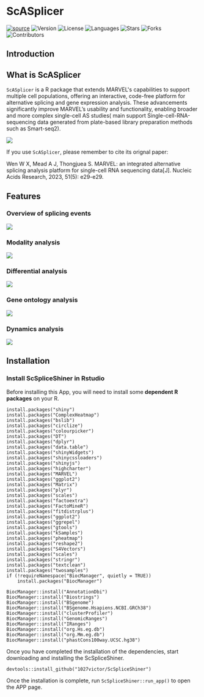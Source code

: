 # ScASplicer
[![source](https://img.shields.io/badge/Source_code-support-blue.svg)](https://github.com//1027victor/ScSpliceShiner/tree/main/R)
![Version](https://img.shields.io/badge/version-1.1.0-blue.svg)
![License](https://img.shields.io/github/license/1027victor/ScSpliceShiner.svg)
![Languages](https://img.shields.io/github/languages/top/1027victor/ScSpliceShiner.svg)
![Stars](https://img.shields.io/github/stars/1027victor/ScSpliceShiner.svg)
![Forks](https://img.shields.io/github/forks/1027victor/ScSpliceShiner.svg)
![Contributors](https://img.shields.io/github/contributors/1027victor/ScSpliceShiner.svg)

## Introduction
## What is ScASplicer
`ScASplicer` is a  R package that extends MARVEL's capabilities to support multiple cell populations, offering an interactive, code-free platform for alternative splicing and gene expression analysis. These advancements significantly improve MARVEL’s usability and functionality, enabling broader and more complex single-cell AS studies( main support Single-cell-RNA-sequencing data generated from plate-based library preparation methods such as Smart-seq2).

![](/inst/app/www/pipeline.jpg)

If you use `ScASplicer`, please remember to cite its orignal paper:

Wen W X, Mead A J, Thongjuea S. MARVEL: an integrated alternative splicing analysis platform for single-cell RNA sequencing data[J]. Nucleic Acids Research, 2023, 51(5): e29-e29.

## Features

### Overview of splicing events

![](/inst/app/www/overview_of_splicing_events.jpeg)

### Modality analysis

![](/inst/app/www/Modality_analysis.jpeg)

### Differential analysis

![](/inst/app/www/Differential_analysis.jpeg)

### Gene ontology analysis

![](/inst/app/www/Gene_ontology_analysis.jpeg)


### Dynamics analysis

![](/inst/app/www/Dynamics_analysis.jpeg)

## Installation
### Install ScSpliceShiner in Rstudio
Before installing this App, you will need to install some **dependent R packages** on your R.

```
install.packages("shiny")
install.packages("ComplexHeatmap")
install.packages("bslib")
install.packages("circlize")
install.packages("colourpicker") 
install.packages("DT")
install.packages("dplyr")
install.packages("data.table")
install.packages("shinyWidgets")
install.packages("shinycssloaders")
install.packages("shinyjs")
install.packages("highcharter")
install.packages("MARVEL")
install.packages("ggplot2")
install.packages("Matrix")
install.packages("plyr")
install.packages("scales")
install.packages("factoextra")
install.packages("FactoMineR")
install.packages("fitdistrplus")
install.packages("ggplot2")
install.packages("ggrepel")
install.packages("gtools")
install.packages("kSamples")
install.packages("pheatmap")
install.packages("reshape2")
install.packages("S4Vectors")
install.packages("scales")
install.packages("stringr")
install.packages("textclean")
install.packages("twosamples")
if (!requireNamespace("BiocManager", quietly = TRUE))
    install.packages("BiocManager")

BiocManager::install("AnnotationDbi")
BiocManager::install("Biostrings")
BiocManager::install("BSgenome")
BiocManager::install("BSgenome.Hsapiens.NCBI.GRCh38")
BiocManager::install("clusterProfiler")
BiocManager::install("GenomicRanges")
BiocManager::install("IRanges")
BiocManager::install("org.Hs.eg.db")
BiocManager::install("org.Mm.eg.db")
BiocManager::install("phastCons100way.UCSC.hg38")
```

Once you have completed the installation of the dependencies, start downloading and installing the ScSpliceShiner.
```{r}
devtools::install_github("1027victor/ScSpliceShiner")
```
Once the installation is complete, run `ScSpliceShiner::run_app()` to open the APP page.






